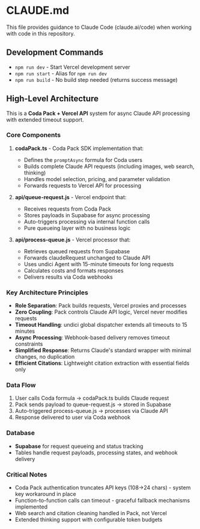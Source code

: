 # CLAUDE.md

This file provides guidance to Claude Code (claude.ai/code) when working with code in this repository.

## Development Commands

- `npm run dev` - Start Vercel development server
- `npm run start` - Alias for `npm run dev`
- `npm run build` - No build step needed (returns success message)

## High-Level Architecture

This is a **Coda Pack + Vercel API** system for async Claude API processing with extended timeout support.

### Core Components

1. **codaPack.ts** - Coda Pack SDK implementation that:
   - Defines the `promptAsync` formula for Coda users
   - Builds complete Claude API requests (including images, web search, thinking)
   - Handles model selection, pricing, and parameter validation
   - Forwards requests to Vercel API for processing

2. **api/queue-request.js** - Vercel endpoint that:
   - Receives requests from Coda Pack
   - Stores payloads in Supabase for async processing
   - Auto-triggers processing via internal function calls
   - Pure queueing layer with no business logic

3. **api/process-queue.js** - Vercel processor that:
   - Retrieves queued requests from Supabase
   - Forwards claudeRequest unchanged to Claude API
   - Uses undici Agent with 15-minute timeouts for long requests
   - Calculates costs and formats responses
   - Delivers results via Coda webhooks

### Key Architecture Principles

- **Role Separation**: Pack builds requests, Vercel proxies and processes
- **Zero Coupling**: Pack controls Claude API logic, Vercel never modifies requests
- **Timeout Handling**: undici global dispatcher extends all timeouts to 15 minutes
- **Async Processing**: Webhook-based delivery removes timeout constraints
- **Simplified Response**: Returns Claude's standard wrapper with minimal changes, no duplication
- **Efficient Citations**: Lightweight citation extraction with essential fields only

### Data Flow

1. User calls Coda formula → codaPack.ts builds Claude request
2. Pack sends payload to queue-request.js → stored in Supabase
3. Auto-triggered process-queue.js → processes via Claude API
4. Response delivered to user via Coda webhook

### Database

- **Supabase** for request queueing and status tracking
- Tables handle request payloads, processing states, and webhook delivery

### Critical Notes

- Coda Pack authentication truncates API keys (108→24 chars) - system key workaround in place
- Function-to-function calls can timeout - graceful fallback mechanisms implemented
- Web search and citation cleaning handled in Pack, not Vercel
- Extended thinking support with configurable token budgets